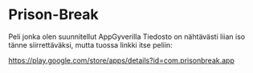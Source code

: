 # Prison-Break
Peli jonka olen suunnitellut AppGyverilla
Tiedosto on nähtävästi liian iso tänne siirrettäväksi, mutta tuossa linkki itse peliin:

https://play.google.com/store/apps/details?id=com.prisonbreak.app
